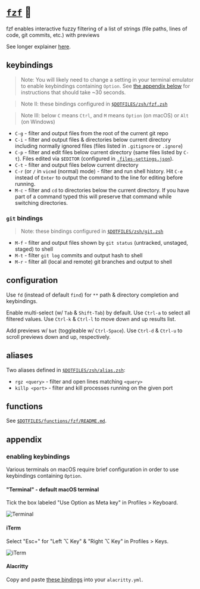 # [`fzf`](https://github.com/junegunn/fzf) 🌸

fzf enables interactive fuzzy filtering of a list of strings (file paths, lines of code, git commits, etc.) with previews

See longer explainer [here](https://gist.github.com/nathanshelly/4b7020d09d413cab823914b06162145a#-fzf).

## keybindings

> Note: You will likely need to change a setting in your terminal emulator to enable keybindings containing `Option`. See [the appendix below](#enabling-keybindings) for instructions that should take ~30 seconds.

> Note II: these bindings configured in [`$DOTFILES/zsh/fzf.zsh`](#fzf.zsh)

> Note III: below `C` means `Ctrl`, and `M` means `Option` (on macOS) or `Alt` (on Windows)

- `C-g` - filter and output files from the root of the current git repo
- `C-i` - filter and output files & directories below current directory including normally ignored files (files listed in `.gitignore` or `.ignore`)
- `C-p` - filter and edit files below current directory (same files listed by `C-t`). Files edited via `$EDITOR` (configured in [`.files-settings.json`](.files-settings.json)).
- `C-t` - filter and output files below current directory
- `C-r` (or `/` in `vicmd` (normal) mode) - filter and run shell history. Hit `C-e` instead of `Enter` to output the command to the line for editing before running.
- `M-c` - filter and `cd` to directories below the current directory. If you have part of a command typed this will preserve that command while switching directories.

### `git` bindings

> Note: these bindings configured in [`$DOTFILES/zsh/git.zsh`](./zsh/fzf_git.zsh)

- `M-f` - filter and output files shown by `git status` (untracked, unstaged, staged) to shell
- `M-t` - filter `git log` commits and output hash to shell
- `M-r` - filter all (local and remote) git branches and output to shell

## configuration

Use `fd` (instead of default `find`) for `**` path & directory completion and keybindings.

Enable multi-select (w/ `Tab` & `Shift-Tab`) by default. Use `Ctrl-a` to select all filtered values. Use `Ctrl-k` & `Ctrl-l` to move down and up results list.

Add previews w/ `bat` (toggleable w/ `Ctrl-Space`). Use `Ctrl-d` & `Ctrl-u` to scroll previews down and up, respectively.

## aliases

Two aliases defined in [`$DOTFILES/zsh/alias.zsh`](./zsh/alias.zsh):

- `rgz <query>` - filter and open lines matching `<query>`
- `killp <port>` - filter and kill processes running on the given port

## functions

See [`$DOTFILES/functions/fzf/README.md`](./functions/fzf/README.md).

## appendix

### enabling keybindings

Various terminals on macOS require brief configuration in order to use keybindings containing `Option`.

#### "Terminal" - default macOS terminal

Tick the box labeled "Use Option as Meta key" in Profiles > Keyboard.

![Terminal](https://user-images.githubusercontent.com/9750687/74061402-cb24c100-49a0-11ea-9270-2707170cc592.png 'terminal')

#### iTerm

Select "Esc+" for "Left ⌥ Key" & "Right ⌥ Key" in Profiles > Keys.

![iTerm](https://user-images.githubusercontent.com/9750687/74061408-ceb84800-49a0-11ea-90ec-c7cab978a15c.png 'iTerm')

#### Alacritty

Copy and paste [these bindings](https://github.com/nathanshelly/.files/blob/ba5fc4e/gui/apps/alacritty/alacritty.yml#L632-L705) into your `alacritty.yml`.
